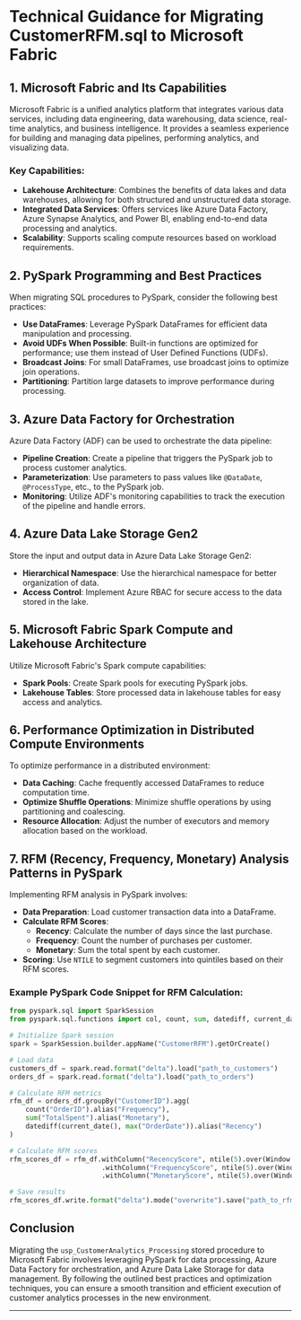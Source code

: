 # Technical Guidance for Migrating CustomerRFM.sql to Microsoft Fabric

## 1. Microsoft Fabric and Its Capabilities
Microsoft Fabric is a unified analytics platform that integrates various data services, including data engineering, data warehousing, data science, real-time analytics, and business intelligence. It provides a seamless experience for building and managing data pipelines, performing analytics, and visualizing data.

### Key Capabilities:
- **Lakehouse Architecture**: Combines the benefits of data lakes and data warehouses, allowing for both structured and unstructured data storage.
- **Integrated Data Services**: Offers services like Azure Data Factory, Azure Synapse Analytics, and Power BI, enabling end-to-end data processing and analytics.
- **Scalability**: Supports scaling compute resources based on workload requirements.

## 2. PySpark Programming and Best Practices
When migrating SQL procedures to PySpark, consider the following best practices:
- **Use DataFrames**: Leverage PySpark DataFrames for efficient data manipulation and processing.
- **Avoid UDFs When Possible**: Built-in functions are optimized for performance; use them instead of User Defined Functions (UDFs).
- **Broadcast Joins**: For small DataFrames, use broadcast joins to optimize join operations.
- **Partitioning**: Partition large datasets to improve performance during processing.

## 3. Azure Data Factory for Orchestration
Azure Data Factory (ADF) can be used to orchestrate the data pipeline:
- **Pipeline Creation**: Create a pipeline that triggers the PySpark job to process customer analytics.
- **Parameterization**: Use parameters to pass values like `@DataDate`, `@ProcessType`, etc., to the PySpark job.
- **Monitoring**: Utilize ADF's monitoring capabilities to track the execution of the pipeline and handle errors.

## 4. Azure Data Lake Storage Gen2
Store the input and output data in Azure Data Lake Storage Gen2:
- **Hierarchical Namespace**: Use the hierarchical namespace for better organization of data.
- **Access Control**: Implement Azure RBAC for secure access to the data stored in the lake.

## 5. Microsoft Fabric Spark Compute and Lakehouse Architecture
Utilize Microsoft Fabric's Spark compute capabilities:
- **Spark Pools**: Create Spark pools for executing PySpark jobs.
- **Lakehouse Tables**: Store processed data in lakehouse tables for easy access and analytics.

## 6. Performance Optimization in Distributed Compute Environments
To optimize performance in a distributed environment:
- **Data Caching**: Cache frequently accessed DataFrames to reduce computation time.
- **Optimize Shuffle Operations**: Minimize shuffle operations by using partitioning and coalescing.
- **Resource Allocation**: Adjust the number of executors and memory allocation based on the workload.

## 7. RFM (Recency, Frequency, Monetary) Analysis Patterns in PySpark
Implementing RFM analysis in PySpark involves:
- **Data Preparation**: Load customer transaction data into a DataFrame.
- **Calculate RFM Scores**:
  - **Recency**: Calculate the number of days since the last purchase.
  - **Frequency**: Count the number of purchases per customer.
  - **Monetary**: Sum the total spent by each customer.
- **Scoring**: Use `NTILE` to segment customers into quintiles based on their RFM scores.

### Example PySpark Code Snippet for RFM Calculation:
```python
from pyspark.sql import SparkSession
from pyspark.sql.functions import col, count, sum, datediff, current_date, ntile

# Initialize Spark session
spark = SparkSession.builder.appName("CustomerRFM").getOrCreate()

# Load data
customers_df = spark.read.format("delta").load("path_to_customers")
orders_df = spark.read.format("delta").load("path_to_orders")

# Calculate RFM metrics
rfm_df = orders_df.groupBy("CustomerID").agg(
    count("OrderID").alias("Frequency"),
    sum("TotalSpent").alias("Monetary"),
    datediff(current_date(), max("OrderDate")).alias("Recency")
)

# Calculate RFM scores
rfm_scores_df = rfm_df.withColumn("RecencyScore", ntile(5).over(Window.orderBy("Recency"))) \
                       .withColumn("FrequencyScore", ntile(5).over(Window.orderBy(col("Frequency").desc()))) \
                       .withColumn("MonetaryScore", ntile(5).over(Window.orderBy(col("Monetary").desc())))

# Save results
rfm_scores_df.write.format("delta").mode("overwrite").save("path_to_rfm_results")
```

## Conclusion
Migrating the `usp_CustomerAnalytics_Processing` stored procedure to Microsoft Fabric involves leveraging PySpark for data processing, Azure Data Factory for orchestration, and Azure Data Lake Storage for data management. By following the outlined best practices and optimization techniques, you can ensure a smooth transition and efficient execution of customer analytics processes in the new environment.

---